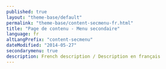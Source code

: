 ```yaml
---
published: true
layout: "theme-base/default"
permalink: "theme-base/content-secmenu-fr.html"
title: "Page de contenu - Menu secondaire"
language: fr
altLangPrefix: "content-secmenu"
dateModified: "2014-05-27"
secondarymenu: true
description: French description / Description en français
---
```


